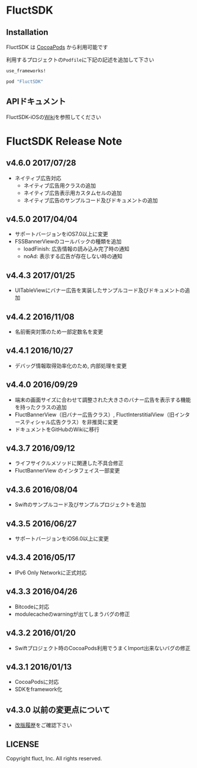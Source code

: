 # FluctSDK

## Installation

FluctSDK は [CocoaPods](http://cocoapods.org) から利用可能です

利用するプロジェクトの`Podfile`に下記の記述を追加して下さい

```ruby
use_frameworks!

pod "FluctSDK"
```

## APIドキュメント
FluctSDK-iOSの[Wiki](https://github.com/voyagegroup/FluctSDK-iOS/wiki)を参照してください

# FluctSDK Release Note

## v4.6.0 2017/07/28
* ネイティブ広告対応
  * ネイティブ広告用クラスの追加
  * ネイティブ広告表示用カスタムセルの追加
  * ネイティブ広告のサンプルコード及びドキュメントの追加

## v4.5.0 2017/04/04
* サポートバージョンをiOS7.0以上に変更
* FSSBannerViewのコールバックの種類を追加
  * loadFinish: 広告情報の読み込み完了時の通知
  * noAd: 表示する広告が存在しない時の通知

## v4.4.3 2017/01/25
* UITableViewにバナー広告を実装したサンプルコード及びドキュメントの追加

## v4.4.2 2016/11/08
* 名前衝突対策のため一部定数名を変更

## v4.4.1 2016/10/27
* デバッグ情報取得効率化のため, 内部処理を変更

## v4.4.0 2016/09/29
* 端末の画面サイズに合わせて調整された大きさのバナー広告を表示する機能を持ったクラスの追加
* FluctBannerView（旧バナー広告クラス）, FluctInterstitialView（旧インタースティシャル広告クラス）を非推奨に変更
* ドキュメントをGitHubのWikiに移行

## v4.3.7 2016/09/12
* ライフサイクルメソッドに関連した不具合修正
* FluctBannerView のインタフェイス一部変更

## v4.3.6 2016/08/04
* Swiftのサンプルコード及びサンプルプロジェクトを追加

## v4.3.5 2016/06/27
* サポートバージョンをiOS6.0以上に変更

## v4.3.4 2016/05/17
* IPv6 Only Networkに正式対応

## v4.3.3 2016/04/26
* Bitcodeに対応
* modulecacheのwarningが出てしまうバグの修正

## v4.3.2 2016/01/20
* Swiftプロジェクト時のCocoaPods利用でうまくImport出来ないバグの修正

## v4.3.1 2016/01/13
* CocoaPodsに対応
* SDKをframework化

## v4.3.0 以前の変更点について
* [改版履歴](https://github.com/voyagegroup/FluctSDK-iOS/wiki/%E6%94%B9%E7%89%88%E5%B1%A5%E6%AD%B4)をご確認下さい

## LICENSE
Copyright fluct, Inc. All rights reserved.
